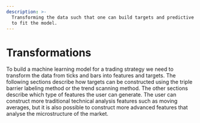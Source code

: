 ```yaml
---
description: >-
  Transforming the data such that one can build targets and predictive features
  to fit the model.
---
```


# Transformations

To build a machine learning model for a trading strategy we need to transform the data from ticks and bars into features and targets. The following sections describe how targets can be constructed using the triple barrier labeling method or the trend scanning method. The other sections describe which type of features the user can generate. The user can construct more traditional technical analysis features such as moving averages, but it is also possible to construct more advanced features that analyse the microstructure of the market.

